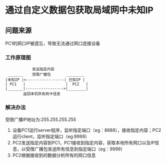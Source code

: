# 通过自定义数据包获取局域网中未知IP

## 问题来源
PC1的网口IP被遗忘，导致无法通过网口连接设备

### 工作原理图

                发送指定内容
     _______    受限广播包       ________
    |未知IP |<-----------------| 已知IP |
    | PC1   |                  |  PC2   |
    |_______|----------------->|________|
            返回本机所有网卡信息

### 解决办法
受限广播IP地址为:255.255.255.255

1. 设备PC1运行server程序，监听指定端口（eg：8888），接收指定内容；PC2运行client，监听指定端口（eg:9999）
2. PC2发送指定内容到PC1，PC1接收到指定内容，获取本地所有网口以及IP信息，以受限广播包发送所有信息到指定端口（eg：9999）
3. PC2根据接收到的数据分析所有的网口信息
